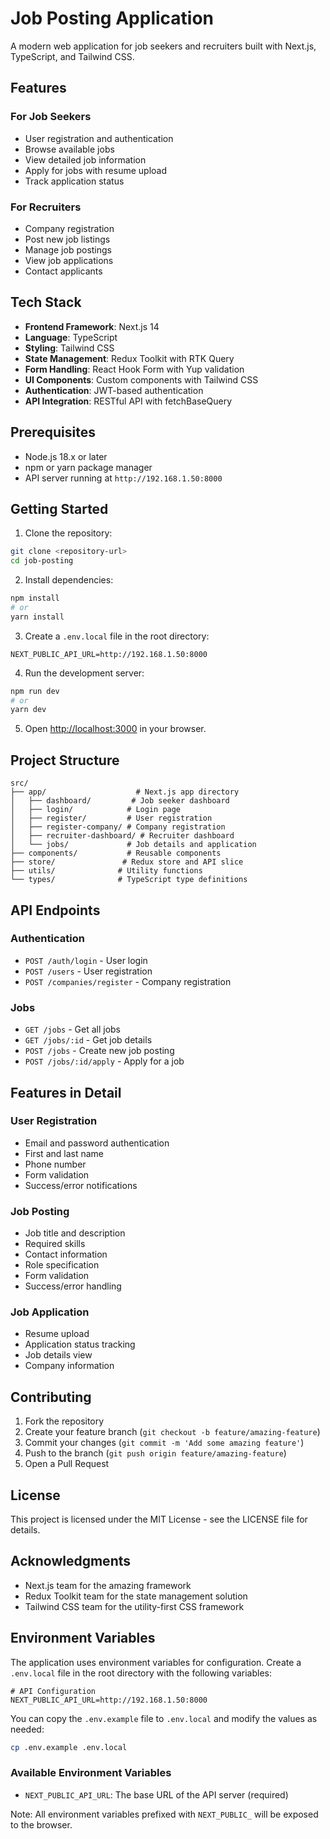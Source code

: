 # Job Posting Application

A modern web application for job seekers and recruiters built with Next.js, TypeScript, and Tailwind CSS.

## Features

### For Job Seekers
- User registration and authentication
- Browse available jobs
- View detailed job information
- Apply for jobs with resume upload
- Track application status

### For Recruiters
- Company registration
- Post new job listings
- Manage job postings
- View job applications
- Contact applicants

## Tech Stack

- **Frontend Framework**: Next.js 14
- **Language**: TypeScript
- **Styling**: Tailwind CSS
- **State Management**: Redux Toolkit with RTK Query
- **Form Handling**: React Hook Form with Yup validation
- **UI Components**: Custom components with Tailwind CSS
- **Authentication**: JWT-based authentication
- **API Integration**: RESTful API with fetchBaseQuery

## Prerequisites

- Node.js 18.x or later
- npm or yarn package manager
- API server running at `http://192.168.1.50:8000`

## Getting Started

1. Clone the repository:
```bash
git clone <repository-url>
cd job-posting
```

2. Install dependencies:
```bash
npm install
# or
yarn install
```

3. Create a `.env.local` file in the root directory:
```env
NEXT_PUBLIC_API_URL=http://192.168.1.50:8000
```

4. Run the development server:
```bash
npm run dev
# or
yarn dev
```

5. Open [http://localhost:3000](http://localhost:3000) in your browser.

## Project Structure

```
src/
├── app/                    # Next.js app directory
│   ├── dashboard/         # Job seeker dashboard
│   ├── login/            # Login page
│   ├── register/         # User registration
│   ├── register-company/ # Company registration
│   ├── recruiter-dashboard/ # Recruiter dashboard
│   └── jobs/             # Job details and application
├── components/           # Reusable components
├── store/               # Redux store and API slice
├── utils/              # Utility functions
└── types/              # TypeScript type definitions
```

## API Endpoints

### Authentication
- `POST /auth/login` - User login
- `POST /users` - User registration
- `POST /companies/register` - Company registration

### Jobs
- `GET /jobs` - Get all jobs
- `GET /jobs/:id` - Get job details
- `POST /jobs` - Create new job posting
- `POST /jobs/:id/apply` - Apply for a job

## Features in Detail

### User Registration
- Email and password authentication
- First and last name
- Phone number
- Form validation
- Success/error notifications

### Job Posting
- Job title and description
- Required skills
- Contact information
- Role specification
- Form validation
- Success/error handling

### Job Application
- Resume upload
- Application status tracking
- Job details view
- Company information

## Contributing

1. Fork the repository
2. Create your feature branch (`git checkout -b feature/amazing-feature`)
3. Commit your changes (`git commit -m 'Add some amazing feature'`)
4. Push to the branch (`git push origin feature/amazing-feature`)
5. Open a Pull Request

## License

This project is licensed under the MIT License - see the LICENSE file for details.

## Acknowledgments

- Next.js team for the amazing framework
- Redux Toolkit team for the state management solution
- Tailwind CSS team for the utility-first CSS framework

## Environment Variables

The application uses environment variables for configuration. Create a `.env.local` file in the root directory with the following variables:

```env
# API Configuration
NEXT_PUBLIC_API_URL=http://192.168.1.50:8000
```

You can copy the `.env.example` file to `.env.local` and modify the values as needed:

```bash
cp .env.example .env.local
```

### Available Environment Variables

- `NEXT_PUBLIC_API_URL`: The base URL of the API server (required)

Note: All environment variables prefixed with `NEXT_PUBLIC_` will be exposed to the browser.
